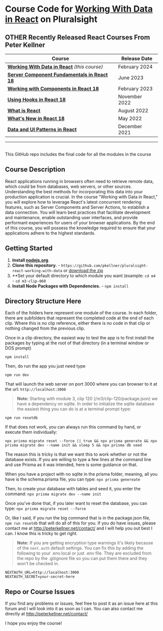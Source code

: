 # Course Code for [Working With Data in React](http://www.pluralsight.com/courses/react-working-data) on Pluralsight


## OTHER Recently Released React Courses From Peter Kellner

| **Course**                                                                                                                      | Release Date  |
|---------------------------------------------------------------------------------------------------------------------------------|---------------|
| **[Working With Data in React](http://www.pluralsight.com/courses/react-working-data)**   *(this course)*                       | February 2024 |
| **[Server Component Fundamentals in React 18](http://www.pluralsight.com/courses/react-18-server-component-fundamentals)**      | June 2023     |
| **[Working with Components in React 18](https://pluralsight.com/profile/author/peter-kellner)**                                 | February 2023 |
| **[Using Hooks in React 18](https://pluralsight.com/courses/react-18-using-hooks/)**                                            | November 2022 |
| **[What is React](https://pluralsight.com/courses/react-what-is/)**                                                             | August 2022   |
| **[What's New in React 18](https://pluralsight.com/courses/react-18-whats-new/)**                                               | May 2022      |
| **[Data and UI Patterns in React](https://github.com/pkellner/pluralsight-building-essential-ui-data-elements-in-react/)**      | December 2021 |

<hr/>

<br/>
This GitHub repo includes the final code for all the modules in the course 

## Course Description

React applications running in browsers often need to retrieve remote data, which could be from databases, web servers, or other sources. Understanding the best methods for incorporating this data into your production application is crucial. In the course "Working with Data in React," you will explore how to leverage React's latest concurrent rendering features, such as Server Components and Server Actions, to establish a data connection. You will learn best practices that facilitate development and maintenance, enable outstanding user interfaces, and provide performant experiences for users of your browser applications. By the end of this course, you will possess the knowledge required to ensure that your applications adhere to the highest standards.

## Getting Started
1. **Install [nodejs.org](https://nodejs.org)**.
2. **Clone this repository.** - `https://github.com/pkellner/pluralsight-react-working-with-data` or [download the zip](https://github.com/pkellner/pluralsight-react-working-with-data/archive/master.zip)
3. **Set your default directory to which module you want (example: `cd m4` - `cd m3-clip-060`
4. **Install Node Packages with Dependencies.** - `npm install`



## Directory Structure Here

Each of the folders here represent one module of the course.  In each folder, there are subfolders that represent the completed code at the end of each clip. Where this is no clip reference, either there is no code in that clip or nothing changed from the previous clip.

Once in a clip directory, the easiest way to test the app is to first install the packages by typing at the root of that directory (in a terminal window or DOS prompt)

`npm install`

Then, do run the app you just need type

`npm run dev`

That will launch the web server on port 3000 where you can browser to it at the url: `http://localhost:3000`

> **Note:** Starting with module 3, clip 120 (/m3/clip-120/package.json) we have a dependency on sqlite. In order to initialize the sqlite database the easiest thing you can do is at a terminal prompt type:

`npm run resetdb`

If that does not work, you can always run this command by hand, or execute them individually:

`npx prisma migrate reset --force || true && npx prisma generate && npx prisma migrate dev --name init && sleep 5 && npx prisma db seed`

The reason this is tricky is that we want this to work whether or not the database exists. If you are willing to type a few lines at the command line and use Prisma as it was intended, here is some guidance on that.

When you have a project with no sqlite in the prisma folder, meaning, all you have is the schema.prisma file, you can type:
`npx prisma genereate`

Then, to create your database with tables and seed it, you enter the command:
`npx prisma migrate dev --name init`

Once you've done that, if you later want to reset the database, you can type:
`npx prisma migrate reset --force`

Or, like I said, if you run the big command that is in the package.json file, `npm run resetdb` that will do all of this for you.
If you do have issues, please contact me at http://peterkellner.net/contact/ and I will help you out best I can. I know this is tricky to get right.

> **Note:** If you are getting encryption type warnings it's likely because of the `next.auth` default settings. You can fix this by adding the following to your .env.local or just .env file. They are excluded from the repo by the .gitignore file so you can put them there and they won't be checked in.

```
NEXTAUTH_URL=http://localhost:3000
NEXTAUTH_SECRET=your-secret-here
```



## Repo or Course Issues

If you find any problems or issues, feel free to post it as an issue here at this forum and I will look into it as soon as I can. You can also contact me directly at http://peterkellner.net/contact/

I hope you enjoy the course!



